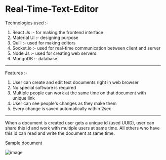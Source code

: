 # Real-Time-Text-Editor


Technologies used :-

1. React Js :- for making the frontend interface
2. Material UI :- designing purpose
3. Quill :- used for making editors
4. Socket.io :- used for real-time communication between client and server
5. Node Js :- used for creating web servers
6. MongoDB :- database

-------------------------------------------------------

Features :-


1. User can create and edit text documents right in web browser 
2. No special software is required
3. Multiple people can work at the same time on that document with unique link
4. User can see people's changes as they make them
5. Every change is saved automatically within 2sec


--------------------------------------------------------

When a document is created user gets a unique id (used UUID), user can share this id and work with multiple users at same time. All others who have this id can read and write the document at same time.

Sample document

![image](https://user-images.githubusercontent.com/97386407/225886580-53745cf4-4910-4f5c-95dc-2d5dd8196fde.png)
